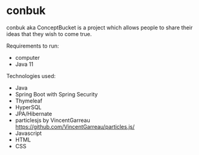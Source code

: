 # conbuk
conbuk aka ConceptBucket is a project which allows people to share their ideas that they wish to come true.

Requirements to run:
- computer
- Java 11

Technologies used:
- Java
- Spring Boot with Spring Security
- Thymeleaf
- HyperSQL
- JPA/Hibernate
- particlesjs by VincentGarreau https://github.com/VincentGarreau/particles.js/
- Javascript
- HTML
- CSS
